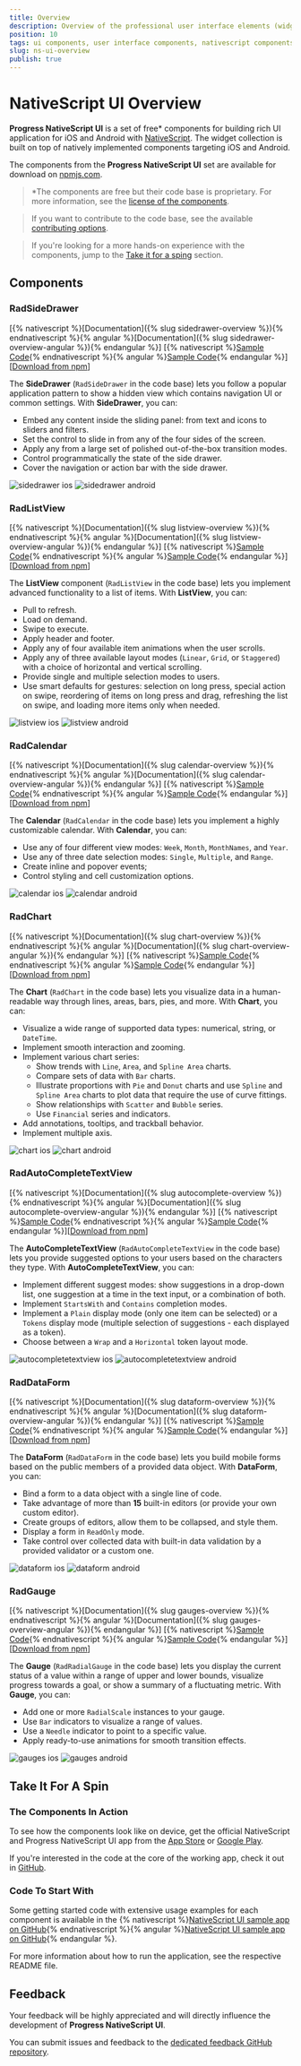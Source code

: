 ```yaml
---
title: Overview
description: Overview of the professional user interface elements (widgets) available in NativeScript UI, including AutoComplete, SideDrawer, ListView, Calendar, Chart, DataForm, and Gauges. 
position: 10
tags: ui components, user interface components, nativescript components, nativescript pro ui components
slug: ns-ui-overview
publish: true
---
```


# NativeScript UI Overview

**Progress NativeScript UI** is a set of free\* components for building rich UI application for iOS and Android with [NativeScript](https://www.nativescript.org). The widget collection is built on top of natively implemented components targeting iOS and Android. 

The components from the **Progress NativeScript UI** set are available for download on [npmjs.com](https://www.npmjs.com/).

> \*The components are free but their code base is proprietary. For more information, see the [license of the components](https://github.com/telerik/nativescript-ui-feedback/blob/master/LICENSE.md). 

> If you want to contribute to the code base, see the available [contributing options](https://github.com/telerik/nativescript-ui-feedback#contributing-to-nativescript-ui).

> If you're looking for a more hands-on experience with the components, jump to the [Take it for a sping](#take-it-for-a-spin) section.

## Components

### RadSideDrawer

[{% nativescript %}[Documentation]({% slug sidedrawer-overview %}){% endnativescript %}{% angular %}[Documentation]({% slug sidedrawer-overview-angular %}){% endangular %}] [{% nativescript %}[Sample Code](https://github.com/telerik/nativescript-ui-samples/tree/master/sidedrawer){% endnativescript %}{% angular %}[Sample Code](https://github.com/telerik/nativescript-ui-samples-angular/tree/master/sidedrawer){% endangular %}][[Download from npm](https://www.npmjs.com/package/nativescript-ui-sidedrawer)]

The **SideDrawer** (`RadSideDrawer` in the code base) lets you follow a popular application pattern to show a hidden view which contains navigation UI or common settings. With **SideDrawer**, you can:

* Embed any content inside the sliding panel: from text and icons to sliders and filters.
* Set the control to slide in from any of the four sides of the screen.
* Apply any from a large set of polished out-of-the-box transition modes.
* Control programmatically the state of the side drawer.
* Cover the navigation or action bar with the side drawer.

![sidedrawer ios](../../img/ui-for-nativescript/sidedrawer-ios.png "sidedrawer ios") ![sidedrawer android](../../img/ui-for-nativescript/sidedrawer-android.png "sidedrawer android")


### RadListView

[{% nativescript %}[Documentation]({% slug listview-overview %}){% endnativescript %}{% angular %}[Documentation]({% slug listview-overview-angular %}){% endangular %}] [{% nativescript %}[Sample Code](https://github.com/telerik/nativescript-ui-samples/tree/master/listview){% endnativescript %}{% angular %}[Sample Code](https://github.com/telerik/nativescript-ui-samples-angular/tree/master/listview){% endangular %}][[Download from npm](https://www.npmjs.com/package/nativescript-ui-listview)]

The **ListView** component (`RadListView` in the code base) lets you implement advanced functionality to a list of items. With **ListView**, you can:

* Pull to refresh.
* Load on demand.
* Swipe to execute.
* Apply header and footer.
* Apply any of four available item animations when the user scrolls.
* Apply any of three available layout modes (`Linear`, `Grid`, or `Staggered`) with a choice of horizontal and vertical scrolling.
* Provide single and multiple selection modes to users.
* Use smart defaults for gestures: selection on long press, special action on swipe, reordering of items on long press and drag, refreshing the list on swipe, and loading more items only when needed.

![listview ios](../../img/ui-for-nativescript/listview-ios.png "listview ios") ![listview android](../../img/ui-for-nativescript/listview-android.png "listview android")

### RadCalendar

[{% nativescript %}[Documentation]({% slug calendar-overview %}){% endnativescript %}{% angular %}[Documentation]({% slug calendar-overview-angular %}){% endangular %}] [{% nativescript %}[Sample Code](https://github.com/telerik/nativescript-ui-samples/tree/master/calendar){% endnativescript %}{% angular %}[Sample Code](https://github.com/telerik/nativescript-ui-samples-angular/tree/master/calendar){% endangular %}][[Download from npm](https://www.npmjs.com/package/nativescript-ui-calendar)]

The **Calendar** (`RadCalendar` in the code base) lets you implement a highly customizable calendar. With **Calendar**, you can:

* Use any of four different view modes: `Week`, `Month`, `MonthNames`, and `Year`.
* Use any of three date selection modes: `Single`, `Multiple`, and `Range`.
* Create inline and popover events;
* Control styling and cell customization options.

![calendar ios](../../img/ui-for-nativescript/calendar-ios.png "calendar ios") ![calendar android](../../img/ui-for-nativescript/calendar-android.png "calendar android")


### RadChart

[{% nativescript %}[Documentation]({% slug chart-overview %}){% endnativescript %}{% angular %}[Documentation]({% slug chart-overview-angular %}){% endangular %}] [{% nativescript %}[Sample Code](https://github.com/telerik/nativescript-ui-samples/tree/master/chart){% endnativescript %}{% angular %}[Sample Code](https://github.com/telerik/nativescript-ui-samples-angular/tree/master/chart){% endangular %}][[Download from npm](https://www.npmjs.com/package/nativescript-ui-chart)]

The **Chart** (`RadChart` in the code base) lets you visualize data in a human-readable way through lines, areas, bars, pies, and more. With **Chart**, you can:

* Visualize a wide range of supported data types: numerical, string, or `DateTime`.
* Implement smooth interaction and zooming.
* Implement various chart series:
	* Show trends with `Line`, `Area`, and `Spline Area` charts.
	* Compare sets of data with `Bar` charts.
	* Illustrate proportions with `Pie` and `Donut` charts and use `Spline` and `Spline Area` charts to plot data that require the use of curve fittings.
	* Show relationships with `Scatter` and `Bubble` series.
	* Use `Financial` series and indicators.
* Add annotations, tooltips, and trackball behavior.
* Implement multiple axis.

![chart ios](../../img/ui-for-nativescript/chart-ios.png "chart ios") ![chart android](../../img/ui-for-nativescript/chart-android.png "chart android")


### RadAutoCompleteTextView

[{% nativescript %}[Documentation]({% slug autocomplete-overview %}){% endnativescript %}{% angular %}[Documentation]({% slug autocomplete-overview-angular %}){% endangular %}] [{% nativescript %}[Sample Code](https://github.com/telerik/nativescript-ui-samples/tree/master/autocomplete){% endnativescript %}{% angular %}[Sample Code](https://github.com/telerik/nativescript-ui-samples-angular/tree/master/autocomplete){% endangular %}][[Download from npm](https://www.npmjs.com/package/nativescript-ui-autocomplete)]

The **AutoCompleteTextView** (`RadAutoCompleteTextView` in the code base) lets you provide suggested options to your users based on the characters they type. With **AutoCompleteTextView**, you can:

* Implement different suggest modes: show suggestions in a drop-down list, one suggestion at a time in the text input, or a combination of both.
* Implement `StartsWith` and `Contains` completion modes.
* Implement a `Plain` display mode (only one item can be selected) or a `Tokens` display mode (multiple selection of suggestions - each displayed as a token).
* Choose between a `Wrap` and a `Horizontal` token layout mode.

![autocompletetextview ios](../../img/ui-for-nativescript/autocompletetextview-ios.png "autocompletetextview ios") ![autocompletetextview android](../../img/ui-for-nativescript/autocompletetextview-android.png "autocompletetextview android")


### RadDataForm

[{% nativescript %}[Documentation]({% slug dataform-overview %}){% endnativescript %}{% angular %}[Documentation]({% slug dataform-overview-angular %}){% endangular %}] [{% nativescript %}[Sample Code](https://github.com/telerik/nativescript-ui-samples/tree/master/dataform){% endnativescript %}{% angular %}[Sample Code](https://github.com/telerik/nativescript-ui-samples-angular/tree/master/dataform){% endangular %}][[Download from npm](https://www.npmjs.com/package/nativescript-ui-dataform)]

The **DataForm** (`RadDataForm` in the code base) lets you build mobile forms based on the public members of a provided data object. With **DataForm**, you can:

* Bind a form to a data object with a single line of code.
* Take advantage of more than **15** built-in editors (or provide your own custom editor).
* Create groups of editors, allow them to be collapsed, and style them.
* Display a form in `ReadOnly` mode.
* Take control over collected data with built-in data validation by a provided validator or a custom one.

![dataform ios](../../img/ui-for-nativescript/dataform-ios.png "dataform ios") ![dataform android](../../img/ui-for-nativescript/dataform-android.png "dataform android")


### RadGauge

[{% nativescript %}[Documentation]({% slug gauges-overview %}){% endnativescript %}{% angular %}[Documentation]({% slug gauges-overview-angular %}){% endangular %}] [{% nativescript %}[Sample Code](https://github.com/telerik/nativescript-ui-samples/tree/master/gauge){% endnativescript %}{% angular %}[Sample Code](https://github.com/telerik/nativescript-ui-samples-angular/tree/master/gauge){% endangular %}][[Download from npm](https://www.npmjs.com/package/nativescript-ui-gauge)]

The **Gauge** (`RadRadialGauge` in the code base) lets you display the current status of a value within a range of upper and lower bounds, visualize progress towards a goal, or show a summary of a fluctuating metric. With **Gauge**, you can:

* Add one or more `RadialScale` instances to your gauge.
* Use `Bar` indicators to visualize a range of values.
* Use a `Needle` indicator to point to a specific value.
* Apply ready-to-use animations for smooth transition effects.

![gauges ios](../../img/ui-for-nativescript/gauges-ios.png "gauges ios") ![gauges android](../../img/ui-for-nativescript/gauges-android.png "gauges android")

## Take It For A Spin

### The Components In Action

To see how the components look like on device, get the official NativeScript and Progress NativeScript UI app from the [App Store](https://itunes.apple.com/us/app/examples-nativescript/id1046772499?ls=1&mt=8) or [Google Play](https://play.google.com/store/apps/details?id=org.nativescript.examples).

If you're interested in the code at the core of the working app, check it out in [GitHub](https://github.com/NativeScript/nativescript-marketplace-demo).

### Code To Start With

Some getting started code with extensive usage examples for each component is available in the {% nativescript %}[NativeScript UI sample app on GitHub](https://github.com/telerik/nativescript-ui-samples){% endnativescript %}{% angular %}[NativeScript UI sample app on GitHub](https://github.com/telerik/nativescript-ui-samples-angular){% endangular %}. 

For more information about how to run the application, see the respective README file.

## Feedback

Your feedback will be highly appreciated and will directly influence the development of **Progress NativeScript UI**.

You can submit issues and feedback to the [dedicated feedback GitHub repository](https://github.com/telerik/nativescript-ui-feedback).